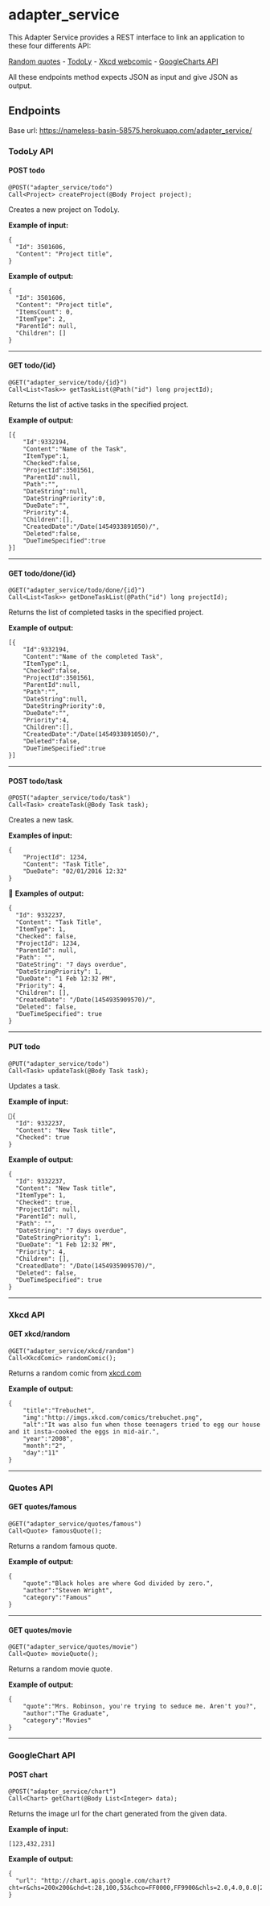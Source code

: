 # adapter_service
This Adapter Service provides a REST interface to link an application to these four differents API:

[Random quotes](https://market.mashape.com/andruxnet/random-famous-quotes)  - [TodoLy](http://todo.ly/apiwiki/) - [Xkcd webcomic](http://xkcd.com/json.html) -
[GoogleCharts API](https://developers.google.com/chart/)

All these endpoints method expects JSON as input and give JSON as output.
## Endpoints
Base url: https://nameless-basin-58575.herokuapp.com/adapter_service/
### TodoLy API

#### POST todo

    @POST("adapter_service/todo")
    Call<Project> createProject(@Body Project project);

Creates a new project on TodoLy.

**Example of input:**

    {
      "Id": 3501606,
      "Content": "Project title",
    }

**Example of output:**

    {
      "Id": 3501606,
      "Content": "Project title",
      "ItemsCount": 0,
      "ItemType": 2,
      "ParentId": null,
      "Children": []
    }


---

#### GET todo/{id}

    @GET("adapter_service/todo/{id}")
    Call<List<Task>> getTaskList(@Path("id") long projectId);

Returns the list of active tasks in the specified project.

**Example of output:**

    [{
        "Id":9332194,
        "Content":"Name of the Task",
        "ItemType":1,
        "Checked":false,
        "ProjectId":3501561,
        "ParentId":null,
        "Path":"",
        "DateString":null,
        "DateStringPriority":0,
        "DueDate":"",
        "Priority":4,
        "Children":[],
        "CreatedDate":"/Date(1454933891050)/",
        "Deleted":false,
        "DueTimeSpecified":true
    }]
---

#### GET todo/done/{id}

    @GET("adapter_service/todo/done/{id}")
    Call<List<Task>> getDoneTaskList(@Path("id") long projectId);

Returns the list of completed tasks in the specified project.

**Example of output:**

    [{
        "Id":9332194,
        "Content":"Name of the completed Task",
        "ItemType":1,
        "Checked":false,
        "ProjectId":3501561,
        "ParentId":null,
        "Path":"",
        "DateString":null,
        "DateStringPriority":0,
        "DueDate":"",
        "Priority":4,
        "Children":[],
        "CreatedDate":"/Date(1454933891050)/",
        "Deleted":false,
        "DueTimeSpecified":true
    }]
---
#### POST todo/task

    @POST("adapter_service/todo/task")
    Call<Task> createTask(@Body Task task);

Creates a new task.

**Examples of input:**

    {
        "ProjectId": 1234,
        "Content": "Task Title",
        "DueDate": "02/01/2016 12:32"
    }

**Examples of output:**

    {
      "Id": 9332237,
      "Content": "Task Title",
      "ItemType": 1,
      "Checked": false,
      "ProjectId": 1234,
      "ParentId": null,
      "Path": "",
      "DateString": "7 days overdue",
      "DateStringPriority": 1,
      "DueDate": "1 Feb 12:32 PM",
      "Priority": 4,
      "Children": [],
      "CreatedDate": "/Date(1454935909570)/",
      "Deleted": false,
      "DueTimeSpecified": true
    }

---

#### PUT todo

    @PUT("adapter_service/todo")
    Call<Task> updateTask(@Body Task task);

Updates a task.

**Example of input:**

    {
      "Id": 9332237,
      "Content": "New Task title",
      "Checked": true
    }

**Example of output:**

    {
      "Id": 9332237,
      "Content": "New Task title",
      "ItemType": 1,
      "Checked": true,
      "ProjectId": null,
      "ParentId": null,
      "Path": "",
      "DateString": "7 days overdue",
      "DateStringPriority": 1,
      "DueDate": "1 Feb 12:32 PM",
      "Priority": 4,
      "Children": [],
      "CreatedDate": "/Date(1454935909570)/",
      "Deleted": false,
      "DueTimeSpecified": true
    }

---

### Xkcd API

#### GET xkcd/random

    @GET("adapter_service/xkcd/random")
    Call<XkcdComic> randomComic();

Returns a random comic from [xkcd.com](https://xkcd.com)

**Example of output:**

    {
        "title":"Trebuchet",
        "img":"http://imgs.xkcd.com/comics/trebuchet.png",
        "alt":"It was also fun when those teenagers tried to egg our house and it insta-cooked the eggs in mid-air.",
        "year":"2008",
        "month":"2",
        "day":"11"
    }
---

### Quotes API

#### GET quotes/famous

    @GET("adapter_service/quotes/famous")
    Call<Quote> famousQuote();

Returns a random famous quote.

**Example of output:**

    {
        "quote":"Black holes are where God divided by zero.",
        "author":"Steven Wright",
        "category":"Famous"
    }
----

#### GET quotes/movie

    @GET("adapter_service/quotes/movie")
    Call<Quote> movieQuote();

Returns a random movie quote.

**Example of output:**

    {
        "quote":"Mrs. Robinson, you're trying to seduce me. Aren't you?",
        "author":"The Graduate",
        "category":"Movies"  
    }
----

### GoogleChart API

#### POST chart

    @POST("adapter_service/chart")
    Call<Chart> getChart(@Body List<Integer> data);

Returns the image url for the chart
generated from the given data.

**Example of input:**

    [123,432,231]

**Example of output:**

    {
      "url": "http://chart.apis.google.com/chart?cht=r&chs=200x200&chd=t:28,100,53&chco=FF0000,FF9900&chls=2.0,4.0,0.0|2.0,4.0,0.0&chxt=x&chxl=0:|123|432|231&chxr=0,0.0,360.0"
    }
